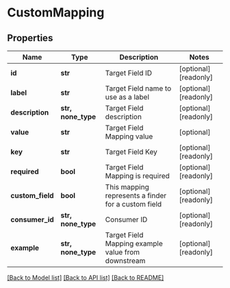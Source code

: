 # CustomMapping


## Properties
Name | Type | Description | Notes
------------ | ------------- | ------------- | -------------
**id** | **str** | Target Field ID | [optional] [readonly] 
**label** | **str** | Target Field name to use as a label | [optional] [readonly] 
**description** | **str, none_type** | Target Field description | [optional] [readonly] 
**value** | **str** | Target Field Mapping value | [optional] 
**key** | **str** | Target Field Key | [optional] [readonly] 
**required** | **bool** | Target Field Mapping is required | [optional] [readonly] 
**custom_field** | **bool** | This mapping represents a finder for a custom field | [optional] [readonly] 
**consumer_id** | **str, none_type** | Consumer ID | [optional] [readonly] 
**example** | **str, none_type** | Target Field Mapping example value from downstream | [optional] [readonly] 

[[Back to Model list]](../../README.md#documentation-for-models) [[Back to API list]](../../README.md#documentation-for-api-endpoints) [[Back to README]](../../README.md)


